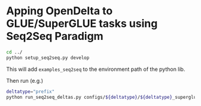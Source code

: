 # Apping OpenDelta to GLUE/SuperGLUE tasks using Seq2Seq Paradigm

```bash
cd ../
python setup_seq2seq.py develop
```
This will add `examples_seq2seq` to the environment path of the python lib.

Then run (e.g.)
```bash
deltatype="prefix"
python run_seq2seq_deltas.py configs/${deltatype}/${deltatype}_superglue-boolq.json
```


